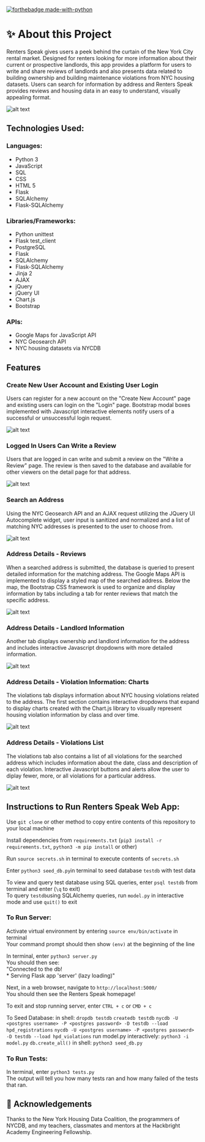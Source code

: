 [![forthebadge made-with-python](http://ForTheBadge.com/images/badges/made-with-python.svg)](https://www.python.org/)

# ✨ About this Project
Renters Speak gives users a peek behind the curtain of the New York City rental market. Designed for renters looking for more information about their current or prospective landlords, this app provides a platform for users to write and share reviews of landlords and also presents data related to building ownership and building maintenance violations from NYC housing datasets. Users can search for information by address and Renters Speak provides reviews and housing data in an easy to understand, visually appealing format.


![alt text](https://github.com/mauratee/Renters-Speak/blob/main/static/img/Renters_Speak_homepage_screenshot.png "Renters Speak homepage") 

## Technologies Used:
### Languages:
<ul>
<li>Python 3</li>
<li>JavaScript</li>
<li>SQL</li>
<li>CSS</li>
<li>HTML 5</li>
<li>Flask</li>
<li>SQLAlchemy</li>
<li>Flask-SQLAlchemy</li>
</ul>

### Libraries/Frameworks:
<ul>
<li>Python unittest</li>
<li>Flask test_client</li>
<li>PostgreSQL</li>
<li>Flask</li>
<li>SQLAlchemy</li>
<li>Flask-SQLAlchemy</li>
<li>Jinja 2</li>
<li>AJAX</li>
<li>jQuery</li>
<li>jQuery UI</li>
<li>Chart.js</li>
<li>Bootstrap</li> 
</ul>

### APIs:
<ul>
<li>Google Maps for JavaScript API</li>
<li>NYC Geosearch API</li>
<li>NYC housing datasets via NYCDB</li>
</ul>

## Features

### Create New User Account and Existing User Login
Users can register for a new account on the "Create New Account" page and existing users can login on the "Login" page. Bootstrap modal boxes implemented with Javascript interactive elements notify users of a successful or unsuccessful login request.

![alt text](https://github.com/mauratee/Renters-Speak/blob/main/static/img/User-login.gif "Create new user page and user login with success modal")

### Logged In Users Can Write a Review
Users that are logged in can write and submit a review on the "Write a Review" page. The review is then saved to the database and available for other viewers on the detail page for that address.

![alt text](https://github.com/mauratee/Renters-Speak/blob/main/static/img/Write-review.gif "Write a new review and save to database")

### Search an Address
Using the NYC Geosearch API and an AJAX request utilizing the JQuery UI Autocomplete widget, user input is sanitized and normalized and a list of matching NYC addresses is presented to the user to choose from.

![alt text](https://github.com/mauratee/Renters-Speak/blob/main/static/img/Search-address.gif "Search an address on the hompage to view detailed information for that building")

### Address Details - Reviews
When a searched address is submitted, the database is queried to present detailed information for the matching address. The Google Maps API is implemented to display a styled map of the searched address. Below the map, the Bootstrap CSS framework is used to organize and display information by tabs including a tab for renter reviews that match the specific address.

![alt text](https://github.com/mauratee/Renters-Speak/blob/main/static/img/Address_details-reviews.gif "View detailed information for a searched building including user reviews")

### Address Details - Landlord Information
Another tab displays ownership and landlord information for the address and includes interactive Javascript dropdowns with more detailed information.

![alt text](https://github.com/mauratee/Renters-Speak/blob/main/static/img/Address_details-landlord.gif "View detailed information for a searched building including ownership information")

### Address Details - Violation Information: Charts
The violations tab displays information about NYC housing violations related to the address. The first section contains interactive dropdowns that expand to display charts created with the Chart.js library to visually represent housing violation information by class and over time.

![alt text](https://github.com/mauratee/Renters-Speak/blob/main/static/img/Address_details-violations-1.gif "View detailed information for a searched building including violations with the NYC housing department displayed with charts")

### Address Details - Violations List
The violations tab also contains a list of all violations for the searched address which includes information about the date, class and description of each violation. Interactive Javascript buttons and alerts allow the user to diplay fewer, more, or all violations for a particular address.

![alt text](https://github.com/mauratee/Renters-Speak/blob/main/static/img/Address_details-violations-2.gif "View detailed information for a searched building including violations with the NYC housing department listed by violation")

## Instructions to Run Renters Speak Web App:

Use `git clone` or other method to copy entire contents of this repository to your local machine

Install dependencies from `requirements.txt` (`pip3 install -r requirements.txt`, `python3 -m pip install` or other)

Run `source secrets.sh` in terminal to execute contents of `secrets.sh`

Enter `python3 seed_db.py`in terminal to seed database `testdb` with test data <br>

To view and query test database using SQL queries, enter `psql testdb` from terminal and enter (`\q` to exit)<br>
To query `testdb`using SQLAlchemy queries,  run `model.py` in interactive mode and use `quit()` to exit

### To Run Server:
Activate virtual environment by entering `source env/bin/activate` in terminal<br>
    Your command prompt should then show `(env)` at the beginning of the line<br>

In terminal, enter `python3 server.py`<br>
You should then see:<br>
    "Connected to the db!<br>
    * Serving Flask app 'server' (lazy loading)"<br>

Next, in a web browser, navigate to `http://localhost:5000/`<br>
You should then see the Renters Speak homepage!

To exit and stop running server, enter `CTRL + c` or `CMD + c`

To Seed Database:
in shell:
    `dropdb testdb`
    `createdb testdb`
    `nycdb -U <postgres username> -P <postgres password> -D testdb --load hpd_registrations` <!-- loads hpd_registrations and hpd_contacts tables, takes about 2 mins -->
    <!-- if you run and 'nycdb' command and get bash error: command not found,
    try running `pip3 install  nycdb` -->
    <!-- if you run 'nycdb' command and get bash error: nycdb command not found,
    try running `pip3 install -e <add path to folder in nycdb containing setup.py> 
    i.e, <../nycdb/src>` -->
    `nycdb -U <postgres username> -P <postgres password> -D testdb --load hpd_violations`<!-- creates SQL table in testdb
    hpd_violations rows should load, will take about 20-50 mins -->
run model.py interactively: `python3 -i model.py`
    `db.create_all()` <!-- creates all other tables in testdb -->
in shell:
    `python3 seed_db.py` <!-- Commented out lines to dropdb, createdb and db.create_all() -->


### To Run Tests:
In terminal, enter `python3 tests.py`<br>
The output will tell you how many tests ran and how many failed of the tests that ran.

## 👏 Acknowledgements
Thanks to the New York Housing Data Coalition, the programmers of NYCDB, and my teachers, classmates and mentors at the Hackbright Academy Engineering Fellowship.

